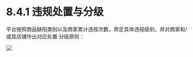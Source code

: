 # 8.4.1 违规处置与分级

平台按照商品缺陷类别以及商家累计违规次数，界定具体违规级别，并对商家和/或其店铺作出对应处置 分级原则：

![](img/98da0d04f2619d0fd0dadeb661cb4ecc.png)